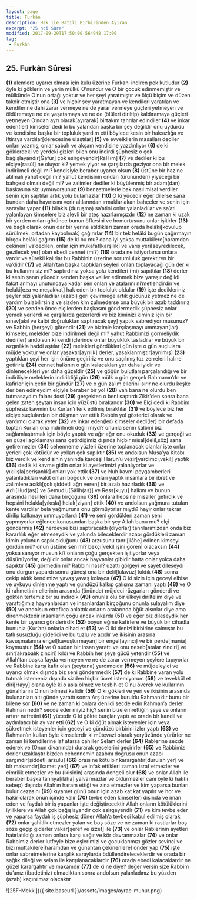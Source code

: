 ```yaml
---
layout: page
title: Furkân
description: Hak ile Batılı Birbirinden Ayıran
excerpt: "25'nci Sûre"
modified: 2017-09-29T17:50:00.564948 17:00
tag: 
 - Furkân
---
```


## 25. Furkân Sûresi

**(1)** alemlere uyarıcı olması için kulu üzerine Furkanı indiren pek kutludur
**(2)** öyle ki göklerin ve yerin mülkü O’nundur ve O bir çocuk edinmemiştir ve mülkünde O’nun ortağı yoktur ve her şeyi yaratmıştır ve ölçü biçim ve düzen takdir etmiştir ona 
**(3)** ve hiçbir şey yaratmayan ve kendileri yaratılan ve kendilerine dahi zarar vermeye ne de yarar vermeye güçleri yetmeyen ve öldüremeye ne de yaşatamaya ve ne de (ölüleri diriltip) kaldıramaya güçleri yetmeyen O’ndan ayrı olarak[ayırarak] birtakım tanrılar edindiler 
**(4)** ve inkar eden(ler) kimseler dedi ki bu yalandan başka bir şey değildir onu uydurdu ve kendisine başka bir topluluk yardım etti böylece kesin bir haksızlığa ve iftiraya vardılar[derecesine ulaştılar]
**(5)** ve evvelkilerin masalları dediler onları yazmış, onlar sabah ve akşam kendisine yazdırılıyor
**(6)** de ki göklerdeki ve yerdeki gizleri bilen onu indirdi şüphesiz o çok bağışlayandır[Ğafūr] çok esirgeyendir[RaHīm]
**(7)** ve dediler ki bu elçiye[rasūl] ne oluyor ki? yemek yiyor ve çarşılarda geziyor ona bir melek indirilmeli değil mi? kendisiyle beraber uyarıcı olsun
**(8)** üstüne bir hazine atılmalı yahut değil mi? yahut kendisinin ondan (ürününden) yiyeceği bir bahçesi olmalı değil mi? ve zalimler dediler ki büyülenmiş bir adam(dan) başkasına siz uymuyorsunuz
**(9)** benzetmelerle bak nasıl misal verdiler senin için saptılar artık yolu bulamazlar
**(10)** O ki yücedir eğer dilerse sana bundan daha hayırlısını verir altlarından ırmaklar akan bahçeler ve senin için saraylar yapar 
**(11)** bilakis (duruşma) sa’atini onlar yalanladılar ve sa’ati yalanlayan kimselere biz alevli bir ateş hazırlamışızdır 
**(12)** ne zaman ki uzak bir yerden onları görünce bunun öfkesini ve homurtusunu onlar işitirler 
**(13)** ve bağlı olarak onun dar bir yerine atıldıkları zaman orada helâki[kovulup sürülmek, ortadan kaybolmak] çağırırlar
**(14)** bir tek helâki bugün çağırmayın birçok helâki çağırın
**(15)** de ki bu mu? daha iyi yoksa muttakilere[haramdan çekinen] va’dedilen, onlar için mükafat[karşılık] ve varış yeri[seyredilecek, gezilecek yer] olan ebedi cennet (mi?)
**(16)** orada ne istiyorlarsa onlara vardır ve sürekli kalırlar bu  Rabbinin üzerine sorumluluk gerektiren bir va’didir
**(17)** ve Allah’tan başka taptıkları şeyleri onları toplayacağı gün der ki bu kullarımı siz mi? saptırdınız yoksa yolu kendileri (mi) sapıttılar
**(18)** derler ki senin şanın yücedir senden başka veliler edinmek bize yaraşır değildi fakat anmayı unutuncaya kadar sen onları ve atalarını ni’metlendirdin ve helaki[eza ve meşakkat] hak eden bir topluluk oldular 
**(19)** işte dedikleriniz şeyler sizi yalanladılar (azabı) geri çevirmeğe artık gücünüz yetmez ne de yardım bulabilirsiniz ve sizden kim zulmederse ona büyük bir azab taddırırız 
**(20)** ve senden önce elçilerden başkasını göndermedik şüphesiz onlar yemek yerlerdi ve çarşılarda gezerlerdi ve biz kiminizi kiminiz için bir sınav[akıl ve kalbi doğruluktan saptıracak şey] yaptık sabrediyor musunuz? ve Rabbin (herşeyi) görendir
**(21)** ve bizimle karşılaşmayı ummayan(lar) kimseler, melekler bize indirilmeli değil mi? yahut Rabbimizi görmeliydik dedi(ler) andolsun ki kendi içlerinde onlar büyüklük tasladılar ve büyük bir azgınlıkla haddi aştılar 
**(22)** melekleri gördükleri gün işte o gün suçlulara müjde yoktur ve onlar yasaktır[ayrılık] derler, yasaklanmıştır[ayrılmış] 
**(23)** yaptıkları şeyi her işin önüne geçiririz ve onu saçılmış toz zerreleri haline getiririz 
**(24)** cennet halkının o gün kalacakları yer daha iyidir ve dinlenecekleri yer daha güzeldir 
**(25)** ve göğün bulutları parçalandığı ve bir indirilişle meleklerin indirildiği gün 
**(26)** mülk o gün gerçek Rahmanın’dır ve kafirler için çetin bir gündür
**(27)** ve o gün zalim ellerini ısırır ne olurdu keşke der ben edineydim elçiyle beraber bir yol
**(28)** vah bana ne olurdu ben tutmasaydım falanı dost
**(29)** gerçekten o beni saptırdı Zikir'den sonra bana gelen zaten şeytan insan için yüzüstü bırakandır
**(30)** ve Elçi dedi ki Rabbim şüphesiz kavmim bu Kur’an’ı terk edilmiş bıraktılar 
**(31)** ve böylece biz her elçiye suçlulardan bir düşman var ettik Rabbin yol gösterici olarak ve yardımcı olarak yeter
**(32)** ve inkar eden(ler) kimseler dedi(ler) bir defada toptan Kur’an ona indirilmeli değil miydi? onunla senin kalbini biz sağlamlaştırmak için böyle yaptık ve ağır ağır onu okuduk
**(33)** ve gerçeği ve en güzel açıklamayı sana getirdiğimiz dışında hiçbir misal[delil,söz] sana getiremezler
**(34)** cehenneme yüzleri üzerine toplanacak olanlar işte onlar yerleri çok kötüdür ve yolları çok sapıktır
**(35)** ve andolsun Musa’ya Kitabı biz verdik ve kendisinin yanında kardeşi Harun’u vezir[yardımcı,vekil] yaptık
**(36)** dedik ki kavme gidin onlar ki ayetlerimizi yalanlıyorlar ve yıkılışla[perişanlık] onları yok ettik
**(37)** ve Nuh kavmi peygamberleri yalanladıkları vakit onları boğduk ve onları yaptık insanlara bir ibret ve zalimlere acıklı[çok şiddetli ağrı veren] bir azab hazırladık
**(38)** ve Ad’ı[Hud(as)] ve Semud’u[Sâlih(as)] ve Ress[kuyu] halkını ve bunun arasında nesilleri daha birçoğunu
**(39)** onlara hepsine misaller getirdik ve hepsini helakla[yıkışla] helak[ziyan] ettik
**(40)** ve andolsun yağmura tutulan kente vardılar bela yağmuruna onu görmüyorlar mıydı? hayır onlar tekrar dirilip kalkmayı ummuyorlardı 
**(41)** ve seni gördükleri zaman seni yapmıyorlar eğlence konusundan başka bir şey Allah bunu mu? elçi göndermiş 
**(42)** nerdeyse bizi saptıracaktı (diyorlar) tanrılarımızdan onda biz kararlılık eğer etmeseydik ve yakında bileceklerdir azabı gördükleri zaman kimin yolunun sapık olduğunu
**(43)** arzusunu tanrı[ilâhe] edinen kimseyi gördün mü? onun üstüne sen mi? bekçi[vekil,işini gören] olacaksın 
**(44)** yoksa sanıyor musun ki? onların çoğu gerçekten işitiyorlar veya düşünüyorlar, değildir onlar ancak hayvanlar gibidir hatta onlar yolca daha sapıktır 
**(45)** görmedin mi? Rabbini nasıl? uzattı gölgeyi ve şayet dileseydi onu durgun yapardı sonra güneşi ona bir delil[kılavuz] kıldık 
**(46)** sonra çekip aldık kendimize yavaş yavaş kolayca
**(47)** O ki sizin için geceyi elbise ve uykuyu dinlenme yaptı ve gündüzü kalkıp çalışma zamanı yaptı
**(48)** ve O ki rahmetinin ellerinin arasında (önünde) müjdeci rüzgarları gönderdi ve gökten tertemiz bir su indirdik
**(49)** onunla ölü bir ülkeyi diriltelim diye ve yarattığımız hayvanlardan ve insanlardan birçoğunu onunla sulayalım diye
**(50)** ve andolsun etraflıca anlattık onların aralarında öğüt alsınlar diye ama direnmektedir insanların çoğu ancak inkarda
**(51)** ve eğer biz dileseydik her kente bir uyarıcı gönderirdik
**(52)** boyun eğme kafirlere ve büyük bir cihadla bununla (Kur’an) onlarla cihad et 
**(53)** ve O iki denizi birbirine salmıştır bu tatlı susuzluğu giderici ve bu tuzlu ve acıdır ve ikisinin arasına kavuşmalarına engel[kavuşturmayan] bir engel[ayırıcı] ve bir perde[mania] koymuştur
**(54)** ve O sudan bir insan yarattı ve onu neseb[atalar zinciri] ve sıhr[akrabalık zinciri] kıldı ve Rabbin her şeye gücü yetendir
**(55)** ve Allah’tan başka fayda vermeyen ve ne de zarar vermeyen şeylere tapıyorlar ve Rabbine karşı kafir olan (şeytana) yardımcıdır
**(56)** ve müjdeleyici ve uyarıcı olmak dışında biz seni göndermedik 
**(57)** de ki Rabbine varan yolu tutmak istemeniz dışında sizden hiçbir ücret istemiyorum 
**(58)** ve tevekkül et diri[Hayy] olana öyle ki o asla ölmez ve tesbih et O’nu överek ve kullarının günahlarını O’nun bilmesi kafidir 
**(59)** O ki gökleri ve yeri ve ikisinin arasında bulunanları altı günde yarattı sonra Arş	üzerine kuruldu Rahman’dır bunu bir bilene sor
**(60)** ve ne zaman ki onlara denildi secde edin Rahman’a derler Rahman nedir? secde eder miyiz hiç? senin bize emrettiğin şeye ve onların artırır nefretini
**(61)** yücedir O ki gökte burçlar yaptı ve orada bir kandil ve aydınlatıcı bir ay var etti 
**(62)** ve O ki öğüt almak isteyenler için veya şükretmek isteyenler için geceyi ve gündüzü birbirini izler yaptı 
**(63)** ve Rahman’ın kulları öyle kimselerdir ki mütevazi olarak yeryüzünde yürürler ne zaman ki kendilerine laf atarsa cahiller Selam derler
**(64)** Rablerine secde ederek ve (Onun divanında) durarak gecelerini geçirirler
**(65)** ve Rabbimiz derler uzaklaştır bizden cehennemin azabını doğrusu onun azabı sargındır[şiddetli arzulu]
**(66)** orası ne kötü bir karargahtır[durulan yer] ve bir makamdır[ikamet yeri]
**(67)** ve infak ettikleri zaman israf etmezler ve cimrilik etmezler ve bu (ikisinin) arasında dengeli olur 
**(68)** ve onlar Allah ile beraber başka tanrıya[ilâha] yalvarmazlar ve öldürmezler canı öyle ki hak(lı sebep) dışında Allah’ın haram ettiği ve zina etmezler ve kim yaparsa bunları bulur cezasını
**(69)** kıyamet günü onun için azab kat kat yapılır ve hor ve hakir olarak onun içinde kalır 
**(70)** tevbe eden kimse(ler) dışında ve iman eden ve faydalı bir iş yapanlar işte değiştirecektir Allah onların kötülüklerini iyiliklere ve Allah çok bağışlayandır çok esirgeyendir
**(71)** ve kim tevbe eder ve yaparsa faydalı iş şüphesiz döner Allah’a tevbesi kabul edilmiş olarak
**(72)** onlar şahitlik etmezler yalan ve boş söze ve ne zaman ki rastlarlar boş söze geçip giderler vakar[şeref ve izzet] ile
**(73)** ve onlar Rablerinin ayetleri hatırlatıldığı zaman onlara karşı sağır ve kör davranmazlar
**(74)** ve onlar Rabbimiz derler lutfeyle bize eşlerimizi ve çocuklarımızı gözler sevinci ve bizi muttakilere[haramdan ve günahtan çekinenlere] önder yap
**(75)** işte onlar sabretmelerine karşılık saraylarda  ödüllendireleceklerdir ve orada bir sağlık dileği ve selam ile karşılanacaklardır 
**(76)** orada ebedi kalacaklardır ne güzel karargahtır ve makamdır
**(77)** de ki ne diye? değer versin size Rabbim du’anız (ibadetiniz) olmadıktan sonra andolsun yalanladınız bu yüzden (azab) kaçınılmaz olacaktır

![25F-Mekki]({{ site.baseurl }}/assets/images/ayrac-muhur.png)
